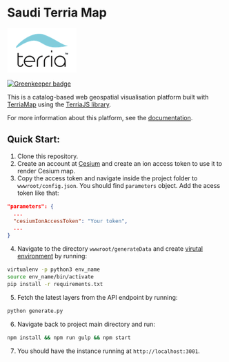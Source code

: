 Saudi Terria Map
==========

![Terria logo](terria-logo.png "Terria logo")

[![Greenkeeper badge](https://badges.greenkeeper.io/TerriaJS/TerriaMap.svg)](https://greenkeeper.io/)

This is a catalog-based web geospatial visualisation platform built with [TerriaMap][1] using the [TerriaJS library][2]. 

For more information about this platform, see the [documentation][3].

## Quick Start:
1. Clone this repository.
2. Create an account at [Cesium][4] and create an ion access token to use it to render Cesium map.
3. Copy the access token and navigate inside the project folder to `wwwroot/config.json`. You should find `parameters` object. Add the acess token like that:
```Json
"parameters": {
  ...
  "cesiumIonAccessToken": "Your token",
  ...
}
```
4. Navigate to the directory `wwwroot/generateData` and create [virutal environment][5] by running:
```bash
virtualenv -p python3 env_name
source env_name/bin/activate
pip install -r requirements.txt
```

5. Fetch the latest layers from the API endpoint by running:
```bash
python generate.py
```

6. Navigate back to project main directory and run:
```bash
npm install && npm run gulp && npm start
```
7. You should have the instance running at `http://localhost:3001`.

[1]: https://github.com/TerriaJS/TerriaMap
[2]: https://github.com/TerriaJS/TerriaJS
[3]: https://docs.terria.io/guide/
[4]: https://cesium.com/
[5]: https://docs.python.org/3.6/tutorial/venv.html
